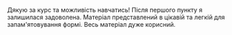 Дякую за курс та можливість навчатись! Після першого пункту я залишилася задоволена.
Матеріал представлений в цікавій та легкій для запам'ятовування формі.
Весь матеріал дуже корисний.

